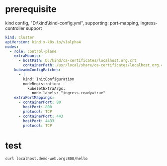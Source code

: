# prerequisite

kind config, "D:\kind\kind-config.yml", supporting: port-mapping, ingress-controller support

```yaml
kind: Cluster
apiVersion: kind.x-k8s.io/v1alpha4
nodes:
  - role: control-plane
    extraMounts:
      - hostPath: D:/kind/ca-certificates/localhost.org.crt
        containerPath: /usr/local/share/ca-certificates/localhost.org.crt
    kubeadmConfigPatches:
      - |
        kind: InitConfiguration
        nodeRegistration:
          kubeletExtraArgs:
            node-labels: "ingress-ready=true"     
    extraPortMappings:
      - containerPort: 80
        hostPort: 800
        protocol: TCP
      - containerPort: 443
        hostPort: 4433
        protocol: TCP
 ```

# test

```shell
curl localhost.demo-web.org:800/hello
```

